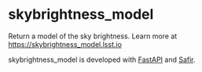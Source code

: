 # skybrightness_model

Return a model of the sky brightness.
Learn more at https://skybrightness_model.lsst.io

skybrightness_model is developed with [FastAPI](https://fastapi.tiangolo.com) and [Safir](https://safir.lsst.io).
